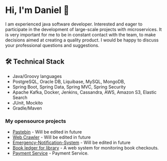 # Hi, I'm Daniel 👋
I am experienced java software developer. Interested and eager to participate in the development of large-scale projects with microservices. It is very important for me to be in constant contact with the team, to make decisions aimed at creating a quality product. I would be happy to discuss your professional questions and suggestions.

## 🛠 Technical Stack
*   Java/Groovy languages
*   PostgreSQL, Oracle DB, Liquibase, MySQL, MongoDB,
*   Spring Boot, Spring Data, Spring MVC, Spring Security
*   Apache Kafka, Docker, Jenkins, Cassandra, AWS, Amazon S3, Elastic Search
*   JUnit, Mockito
*   Gradle/Maven

### My opensource projects
* [Pastebin](https://github.com/Ethiqque/Pastebin) - Will be edited in future
* [Web Crawler](https://github.com/Ethiqque/Web-Crawler) - Will be edited in future
* [Emergency-Notification-System](https://github.com/Ethiqque/Emergency-Notification-System) - Will be edited in future
* [Book ledger for library](https://github.com/Ethiqque/Book-Ledger) - A web system for monitoring book checkouts.
* [Payment Service](https://github.com/Ethiqque/Payment-Service) - Payment Service.




